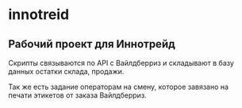 # innotreid

## Рабочий проект для Иннотрейд

Скрипты связываются по API с Вайлдберриз и складывают в базу  
данных остатки склада, продажи.  

Так же есть задание операторам на смену, которое завязано на  
печати этикетов от заказа Вайлдберриз.